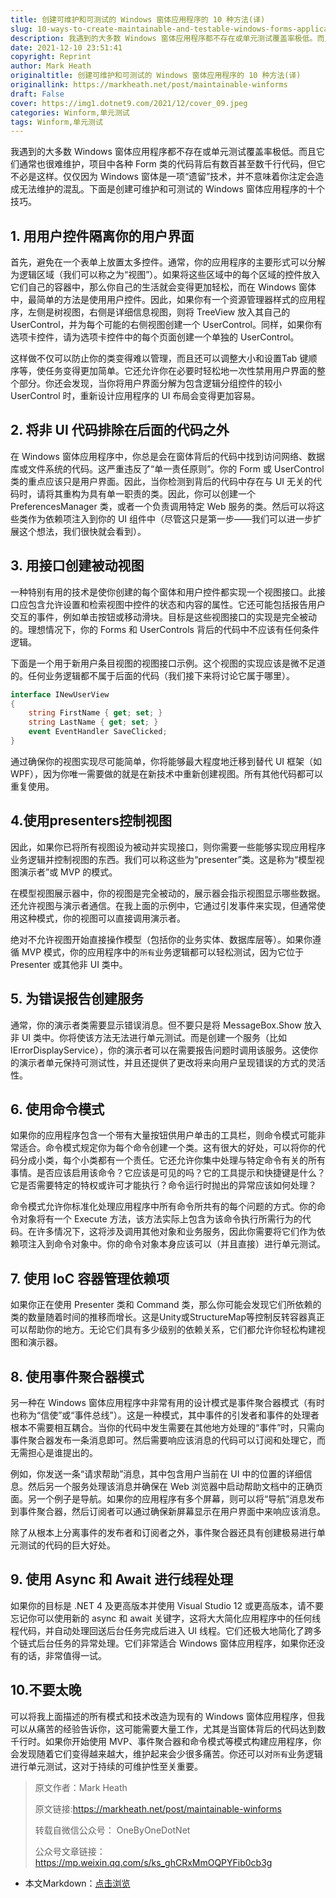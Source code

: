 ```yaml
---
title: 创建可维护和可测试的 Windows 窗体应用程序的 10 种方法(译)
slug: 10-ways-to-create-maintainable-and-testable-windows-forms-applications
description: 我遇到的大多数 Windows 窗体应用程序都不存在或单元测试覆盖率极低。而且它们通常也很难维护，项目中各种 Form 类的代码背后有数百甚至数千行代码，但它不必是这样。
date: 2021-12-10 23:51:41
copyright: Reprint
author: Mark Heath
originaltitle: 创建可维护和可测试的 Windows 窗体应用程序的 10 种方法(译)
originallink: https://markheath.net/post/maintainable-winforms
draft: False
cover: https://img1.dotnet9.com/2021/12/cover_09.jpeg
categories: Winform,单元测试
tags: Winform,单元测试
---
```


我遇到的大多数 Windows 窗体应用程序都不存在或单元测试覆盖率极低。而且它们通常也很难维护，项目中各种 Form 类的代码背后有数百甚至数千行代码，但它不必是这样。仅仅因为 Windows 窗体是一项“遗留”技术，并不意味着你注定会造成无法维护的混乱。下面是创建可维护和可测试的 Windows 窗体应用程序的十个技巧。

## 1. 用用户控件隔离你的用户界面

首先，避免在一个表单上放置太多控件。通常，你的应用程序的主要形式可以分解为逻辑区域（我们可以称之为“视图”）。如果将这些区域中的每个区域的控件放入它们自己的容器中，那么你自己的生活就会变得更加轻松，而在 Windows 窗体中，最简单的方法是使用用户控件。因此，如果你有一个资源管理器样式的应用程序，左侧是树视图，右侧是详细信息视图，则将 TreeView 放入其自己的 UserControl，并为每个可能的右侧视图创建一个 UserControl。同样，如果你有选项卡控件，请为选项卡控件中的每个页面创建一个单独的 UserControl。

这样做不仅可以防止你的类变得难以管理，而且还可以调整大小和设置Tab 键顺序等，使任务变得更加简单。它还允许你在必要时轻松地一次性禁用用户界面的整个部分。你还会发现，当你将用户界面分解为包含逻辑分组控件的较小 UserControl 时，重新设计应用程序的 UI 布局会变得更加容易。

## 2. 将非 UI 代码排除在后面的代码之外

在 Windows 窗体应用程序中，你总是会在窗体背后的代码中找到访问网络、数据库或文件系统的代码。这严重违反了“单一责任原则”。你的 Form 或 UserControl 类的重点应该只是用户界面。因此，当你检测到背后的代码中存在与 UI 无关的代码时，请将其重构为具有单一职责的类。因此，你可以创建一个 PreferencesManager 类，或者一个负责调用特定 Web 服务的类。然后可以将这些类作为依赖项注入到你的 UI 组件中（尽管这只是第一步——我们可以进一步扩展这个想法，我们很快就会看到）。

## 3. 用接口创建被动视图

一种特别有用的技术是使你创建的每个窗体和用户控件都实现一个视图接口。此接口应包含允许设置和检索视图中控件的状态和内容的属性。它还可能包括报告用户交互的事件，例如单击按钮或移动滑块。目标是这些视图接口的实现是完全被动的。理想情况下，你的 Forms 和 UserControls 背后的代码中不应该有任何条件逻辑。

下面是一个用于新用户条目视图的视图接口示例。这个视图的实现应该是微不足道的。任何业务逻辑都不属于后面的代码（我们接下来将讨论它属于哪里）。

```C#
interface INewUserView
{
    string FirstName { get; set; }
    string LastName { get; set; }
    event EventHandler SaveClicked;
}
```

通过确保你的视图实现尽可能简单，你将能够最大程度地迁移到替代 UI 框架（如 WPF），因为你唯一需要做的就是在新技术中重新创建视图。所有其他代码都可以重复使用。

## 4.使用presenters控制视图

因此，如果你已将所有视图设为被动并实现接口，则你需要一些能够实现应用程序业务逻辑并控制视图的东西。我们可以称这些为“presenter”类。这是称为“模型视图演示者”或 MVP 的模式。

在模型视图展示器中，你的视图是完全被动的，展示器会指示视图显示哪些数据。还允许视图与演示者通信。在我上面的示例中，它通过引发事件来实现，但通常使用这种模式，你的视图可以直接调用演示者。

绝对不允许视图开始直接操作模型（包括你的业务实体、数据库层等）。如果你遵循 MVP 模式，你的应用程序中的`所有`业务逻辑都可以轻松测试，因为它位于 Presenter 或其他非 UI 类中。

## 5. 为错误报告创建服务

通常，你的演示者类需要显示错误消息。但不要只是将 MessageBox.Show 放入非 UI 类中。你将使该方法无法进行单元测试。而是创建一个服务（比如 IErrorDisplayService），你的演示者可以在需要报告问题时调用该服务。这使你的演示者单元保持可测试性，并且还提供了更改将来向用户呈现错误的方式的灵活性。

## 6. 使用命令模式

如果你的应用程序包含一个带有大量按钮供用户单击的工具栏，则命令模式可能非常适合。命令模式规定你为每个命令创建一个类。这有很大的好处，可以将你的代码分成小类，每个小类都有一个责任。它还允许你集中处理与特定命令有关的所有事情。是否应该启用该命令？它应该是可见的吗？它的工具提示和快捷键是什么？它是否需要特定的特权或许可才能执行？命令运行时抛出的异常应该如何处理？

命令模式允许你标准化处理应用程序中所有命令所共有的每个问题的方式。你的命令对象将有一个 Execute 方法，该方法实际上包含为该命令执行所需行为的代码。在许多情况下，这将涉及调用其他对象和业务服务，因此你需要将它们作为依赖项注入到命令对象中。你的命令对象本身应该可以（并且直接）进行单元测试。

## 7. 使用 IoC 容器管理依赖项

如果你正在使用 Presenter 类和 Command 类，那么你可能会发现它们所依赖的类的数量随着时间的推移而增长。这是Unity或StructureMap等控制反转容器真正可以帮助你的地方。无论它们具有多少级别的依赖关系，它们都允许你轻松构建视图和演示器。

## 8. 使用事件聚合器模式

另一种在 Windows 窗体应用程序中非常有用的设计模式是事件聚合器模式（有时也称为“信使”或“事件总线”）。这是一种模式，其中事件的引发者和事件的处理者根本不需要相互耦合。当你的代码中发生需要在其他地方处理的“事件”时，只需向事件聚合器发布一条消息即可。然后需要响应该消息的代码可以订阅和处理它，而无需担心是谁提出的。

例如，你发送一条“请求帮助”消息，其中包含用户当前在 UI 中的位置的详细信息。然后另一个服务处理该消息并确保在 Web 浏览器中启动帮助文档中的正确页面。另一个例子是导航。如果你的应用程序有多个屏幕，则可以将“导航”消息发布到事件聚合器，然后订阅者可以通过确保新屏幕显示在用户界面中来响应该消息。

除了从根本上分离事件的发布者和订阅者之外，事件聚合器还具有创建极易进行单元测试的代码的巨大好处。

## 9. 使用 Async 和 Await 进行线程处理

如果你的目标是 .NET 4 及更高版本并使用 Visual Studio 12 或更高版本，请不要忘记你可以使用新的 async 和 await 关键字，这将大大简化应用程序中的任何线程代码，并自动处理回送后台任务完成后进入 UI 线程。它们还极大地简化了跨多个链式后台任务的异常处理。它们非常适合 Windows 窗体应用程序，如果你还没有的话，非常值得一试。

## 10.不要太晚

可以将我上面描述的所有模式和技术改造为现有的 Windows 窗体应用程序，但我可以从痛苦的经验告诉你，这可能需要大量工作，尤其是当窗体背后的代码达到数千行时。如果你开始使用 MVP、事件聚合器和命令模式等模式构建应用程序，你会发现随着它们变得越来越大，维护起来会少很多痛苦。你还可以对`所有`业务逻辑进行单元测试，这对于持续的可维护性至关重要。

>原文作者：Mark Heath
>
>原文链接:https://markheath.net/post/maintainable-winforms
>
>转载自微信公众号： OneByOneDotNet
>
>公众号文章链接：https://mp.weixin.qq.com/s/ks_ghCRxMmOQPYFib0cb3g

- 本文Markdown：[点击浏览](https://github.com/dotnet9/Assets.Dotnet9/blob/main/2021/12/2021-12-10_03.md)